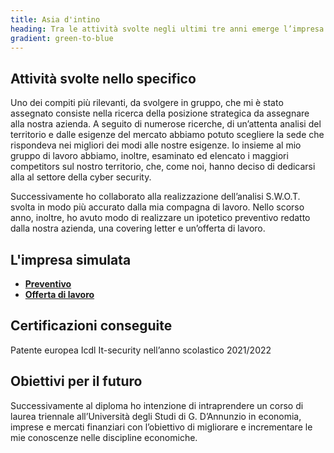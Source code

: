 ```yaml
---
title: Asia d'intino
heading: Tra le attività svolte negli ultimi tre anni emerge l’impresa simulata. Per quanto concerne il mio contributo a tale progetto, ho svolto in autonomia e in gruppo diverse mansioni che mi hanno permesso di acquisire nuove competenze. Ottimizzare i tempi a dispozine, rispettare le scadenze dei lavori da svolgere, la capacità di lavorare in gruppo e di orientarsi all’efficienza sono degli esempi.
gradient: green-to-blue
---
```


## Attività svolte nello specifico
Uno dei compiti più rilevanti, da svolgere in gruppo, che mi è stato assegnato consiste nella ricerca della posizione strategica da assegnare alla nostra azienda. A seguito di numerose ricerche, di un’attenta analisi del territorio e dalle esigenze del mercato abbiamo potuto scegliere la sede che rispondeva nei migliori dei modi alle nostre esigenze. Io insieme al mio gruppo di lavoro abbiamo, inoltre, esaminato ed elencato i maggiori competitors sul nostro territorio, che, come noi, hanno deciso di dedicarsi alla al settore della cyber security. 

Successivamente ho collaborato alla realizzazione dell’analisi S.W.O.T. svolta in modo più accurato dalla mia compagna di lavoro. 
Nello scorso anno, inoltre, ho avuto modo di realizzare un ipotetico preventivo redatto dalla nostra azienda, una covering letter e un’offerta di lavoro. 

## L'impresa simulata

- [**Preventivo**](https://drive.google.com/file/d/10ZlNgUA5kEVeOTYXIq6-5RV06w-s7VEb/view?usp=drive_link)
- [**Offerta di lavoro**](https://drive.google.com/file/d/1ee3xp2ZHw0S0wK7D5EpYAfrVHDMM1K_q/view?usp=drive_link)

## Certificazioni conseguite
Patente europea Icdl It-security nell’anno scolastico 2021/2022

## Obiettivi per il futuro
Successivamente al diploma ho intenzione di intraprendere un corso di laurea triennale all’Università degli Studi di G. D’Annunzio in economia, imprese e mercati finanziari con l’obiettivo di migliorare e incrementare le mie conoscenze nelle discipline economiche.  